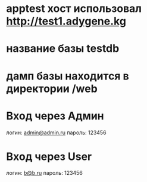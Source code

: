 # apptest хост использовал http://test1.adygene.kg

# название базы testdb

# дамп базы находится в директории /web


# Вход через Админ
логин: admin@admin.ru
пароль: 123456

# Вход через User
логин: b@b.ru
пароль: 123456